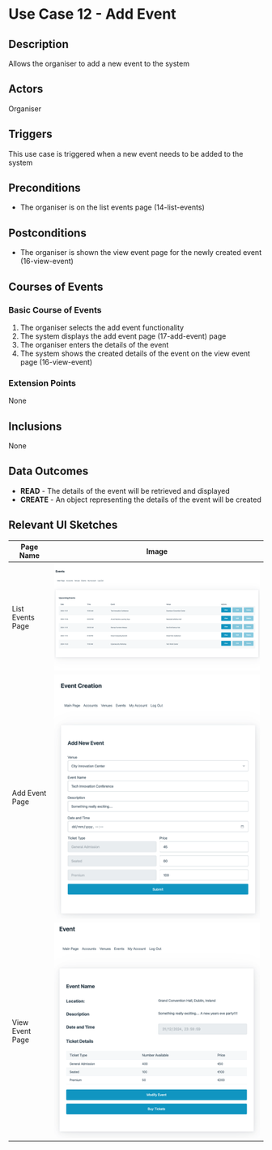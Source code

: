 # Use Case 12 - Add Event

## Description

Allows the organiser to add a new event to the system

## Actors

Organiser

## Triggers

This use case is triggered when a new event needs to be added to the system

## Preconditions

- The organiser is on the list events page (14-list-events)

## Postconditions

- The organiser is shown the view event page for the newly created event (16-view-event)

## Courses of Events

### Basic Course of Events

1. The organiser selects the add event functionality
2. The system displays the add event page (17-add-event) page
3. The organiser enters the details of the event
4. The system shows the created details of the event on the view event page (16-view-event)

### Extension Points

None

## Inclusions

None

## Data Outcomes
- **READ** - The details of the event will be retrieved and displayed
- **CREATE** - An object representing the details of the event will be created

## Relevant UI Sketches
| Page Name | Image |
|----|------|
| List Events Page | ![List Events Page](/01-requirements-solution/uisketches/14-list-events.png) |
| Add Event Page | ![Add Event Page](/01-requirements-solution/uisketches/17-add-event.png) |
| View Event Page | ![View Event Page](/01-requirements-solution/uisketches/16-view-event.png) |

